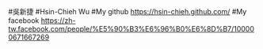 #吳新捷
#Hsin-Chieh Wu
#My github <https://hsin-chieh.github.com/>
#My facebook
<https://zh-tw.facebook.com/people/%E5%90%B3%E6%96%B0%E6%8D%B7/100000671667269>
